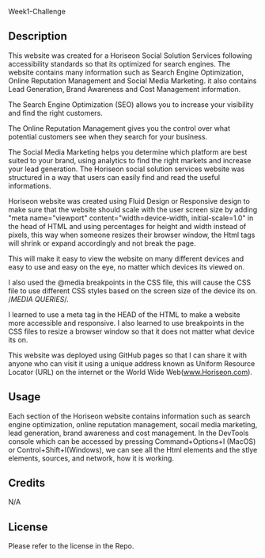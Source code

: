 Week1-Challenge
## Description

This website was created for a Horiseon Social Solution Services following accessibility standards so that its optimized for search engines. The website contains many information such as Search Engine Optimization, Online Reputation Management and Social Media Marketing. it also contains Lead Generation, Brand Awareness and Cost Management information.

The Search Engine Optimization (SEO) allows you to increase your visibility and find the right customers.

The Online Reputation Management gives you the control over what potential customers see when they search for your business.

The Social Media Marketing helps you determine which platform are best suited to your brand, using analytics to find the right markets and increase your lead generation. The Horiseon social solution services website was structured in a way that users can easily find and read the useful informations. 

Horiseon website was created using Fluid Design or Responsive design to make sure that the website should scale with the user screen size by adding "meta name="viewport" content="width=device-width, initial-scale=1.0" in the head of HTML and using percentages for height and width instead of pixels, this way when someone resizes their browser window, the Html tags will shrink or expand accordingly and not break the page. 

This will make it easy to view the website on many different devices and easy to use and easy on the eye, no matter which devices its viewed on.

I also used the @media breakpoints in the CSS file, this will cause the CSS file to use different CSS styles based on the screen size of the device its on. /*MEDIA QUERIES*/.

I learned to use a meta tag in the HEAD of the HTML to make a website more accessible and responsive. I also learned to use breakpoints in the CSS files to resize a browser window so that it does not matter what device its on.  

This website was deployed using GitHub pages so that I can share it with anyone who can visit it using a unique address known as Uniform Resource Locator (URL) on the internet or the World Wide Web(www.Horiseon.com).

## Usage

Each section of the Horiseon website contains information such as search engine optimization, online reputation management, socail media marketing, lead generation, brand awareness and cost management.
In the DevTools console which can be accessed by pressing Command+Options+I (MacOS) or Control+Shift+I(Windows), we can see all the Html elements and the stlye elements, sources, and network, how it is working. 

## Credits

N/A

## License

Please refer to the license in the Repo.
